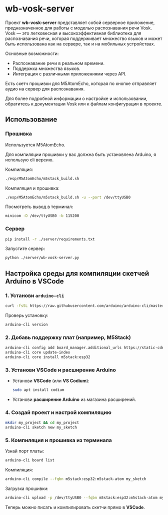 # wb-vosk-server

Проект **wb-vosk-server** представляет собой серверное приложение, предназначенное для работы с моделью распознавания речи Vosk. Vosk — это легковесная и высокоэффективная библиотека для распознавания речи, которая поддерживает множество языков и может быть использована как на сервере, так и на мобильных устройствах.

Основные возможности:
- Распознавание речи в реальном времени.
- Поддержка множества языков.
- Интеграция с различными приложениями через API.

Есть скетч прошивки для M5AtomEcho, которая по кнопке отправляет аудио на сервер для распознавания.

Для более подробной информации о настройке и использовании, обратитесь к документации Vosk или к файлам конфигурации в проекте.

## Использование

### Прошивка
Используется M5AtomEcho.

Для компиляции прошивки у вас должна быть установлена Arduino, я использую cli версию.

Компиляция:
```sh
./esp/M5AtomEcho/m5stack_build.sh
```

Компиляция и прошивка:
```sh
./esp/M5AtomEcho/m5stack_build.sh -u --port /dev/ttyUSB0
```

Посмотреть вывод в терминал: 
```sh
minicom -D /dev/ttyUSB0 -b 115200
```

### Сервер

```sh
pip install -r ./server/requirements.txt
```

Запустите сервер:
```sh
python ./server/wb-vosk-server.py
```

## Настройка среды для компиляции скетчей Arduino в VSCode

### 1. Установи `arduino-cli`
```sh
curl -fsSL https://raw.githubusercontent.com/arduino/arduino-cli/master/install.sh | sh
```
Проверь установку:
```sh
arduino-cli version
```

### 2. Добавь поддержку плат (например, M5Stack)
```sh
arduino-cli config add board_manager.additional_urls https://static-cdn.m5stack.com/resource/arduino/package_m5stack_index.json
arduino-cli core update-index
arduino-cli core install m5stack:esp32
```

### 3. Установи VSCode и расширение Arduino
- Установи **VSCode** (или **VS Codium**):
  ```sh
  sudo apt install codium
  ```
- Установи **расширение Arduino** из магазина расширений.

### 4. Создай проект и настрой компиляцию
```sh
mkdir my_project && cd my_project
arduino-cli sketch new my_sketch
```

### 5. Компиляция и прошивка из терминала
Узнай порт платы:
```sh
arduino-cli board list
```
Компиляция:
```sh
arduino-cli compile --fqbn m5stack:esp32:m5stack-atom my_sketch
```
Загрузка прошивки:
```sh
arduino-cli upload -p /dev/ttyUSB0 --fqbn m5stack:esp32:m5stack-atom my_sketch
```

Теперь можно писать и компилировать скетчи прямо в **VSCode**.

